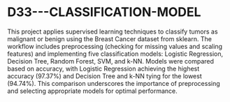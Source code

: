 # D33---CLASSIFICATION-MODEL
This project applies supervised learning techniques to classify tumors as malignant or benign using the Breast Cancer dataset from sklearn. 
The workflow includes preprocessing (checking for missing values and scaling features) and implementing five classification models: Logistic Regression, Decision Tree, Random Forest, SVM, and k-NN. Models were compared based on accuracy, with Logistic Regression achieving the highest accuracy (97.37%) and Decision Tree and k-NN tying for the lowest (94.74%). 
This comparison underscores the importance of preprocessing and selecting appropriate models for optimal performance.
